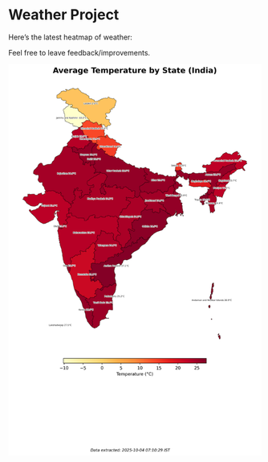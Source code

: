 # Weather Project

Here’s the latest heatmap of weather:

Feel free to leave feedback/improvements.

![India Heatmap](docs/assets/india_heatmap.png?v=E07B0F)
